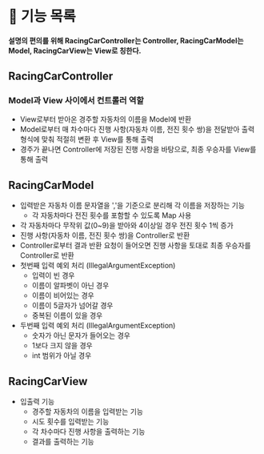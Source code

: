 # 📝 기능 목록
#### 설명의 편의를 위해 RacingCarController는 Controller, RacingCarModel는 Model, RacingCarView는 View로 칭한다.

## RacingCarController

### Model과 View 사이에서 컨트롤러 역할

- View로부터 받아온 경주할 자동차의 이름을 Model에 반환
- Model로부터 매 차수마다 진행 사항(자동차 이름, 전진 횟수 쌍)을 전달받아 출력형식에 맞춰 적절히 변환 후 View를 통해 출력
- 경주가 끝나면 Controller에 저장된 진행 사항을 바탕으로, 최종 우승자를 View를 통해 출력

## RacingCarModel

- 입력받은 자동차 이름 문자열을 ','을 기준으로 분리해 각 이름을 저장하는 기능
  - 각 자동차마다 전진 횟수를 포함할 수 있도록 Map 사용
- 각 자동차마다 무작위 값(0~9)을 받아와 4이상일 경우 전진 횟수 1씩 증가
- 진행 사항(자동차 이름, 전진 횟수 쌍)을 Controller로 반환
- Controller로부터 결과 반환 요청이 들어오면 진행 사항을 토대로 최종 우승자를 Controller로 반환
- 첫번째 입력 예외 처리 (IllegalArgumentException)
    - 입력이 빈 경우
    - 이름이 알파벳이 아닌 경우
    - 이름이 비어있는 경우
    - 이름이 5글자가 넘어갈 경우
    - 중복된 이름이 있을 경우
- 두번째 입력 예외 처리 (IllegalArgumentException)
  - 숫자가 아닌 문자가 들어오는 경우
  - 1보다 크지 않을 경우
  - int 범위가 아닐 경우

## RacingCarView

- 입출력 기능
  - 경주할 자동차의 이름을 입력받는 기능
  - 시도 횟수를 입력받는 기능
  - 각 차수마다 진행 사항을 출력하는 기능
  - 결과를 출력하는 기능
